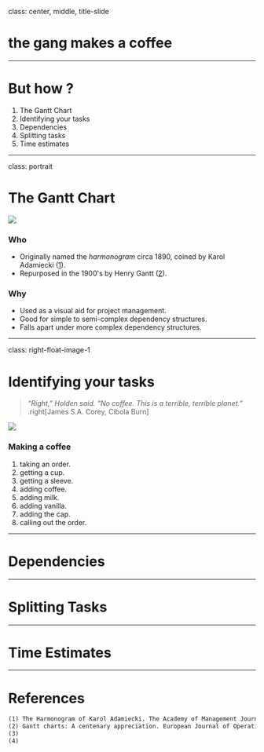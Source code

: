 class: center, middle, title-slide

# the gang makes a coffee

---

# But how ?

1. The Gantt Chart
2. Identifying your tasks
3. Dependencies
4. Splitting tasks
5. Time estimates

---

class: portrait

# The Gantt Chart

![](https://upload.wikimedia.org/wikipedia/commons/6/69/Henry_L._Gantt.jpg)

### Who

- Originally named the *harmonogram* circa 1890, coined by Karol Adamiecki ([1]).
- Repurposed in the 1900's by Henry Gantt ([2]).

### Why

- Used as a visual aid for project management.
- Good for simple to semi-complex dependency structures.
- Falls apart under more complex dependency structures.

---

class: right-float-image-1

# Identifying your tasks

> *“Right,” Holden said. “No coffee. This is a terrible, terrible planet.”*
>  .right[James S.A. Corey, Cibola Burn] 

![](https://image.freepik.com/free-icon/coffee-cup-outline_318-39738.jpg)

### Making a coffee

1. taking an order.
2. getting a cup.
3. getting a sleeve.
4. adding coffee.
5. adding milk.
6. adding vanilla.
7. adding the cap.
8. calling out the order.

---

# Dependencies

---

# Splitting Tasks

---

# Time Estimates

---

# References


[1]: https://www.jstor.org/stable/255537
[2]: https://web.archive.org/web/20131126152919/http://www-public.it-sudparis.eu:80/~gibson/Teaching/CSC7003/ReadingMaterial/Wilson03.pdf  


```md 
(1) The Harmonogram of Karol Adamiecki. The Academy of Management Journal. Vol. 18, (1975), pp. 358-364. Found at: <https://www.jstor.org/stable/255537>
(2) Gantt charts: A centenary appreciation. European Journal of Operational Research. Vol. 149, (2003), pp. 430–437. Found at: <https://web.archive.org/web/20131126152919/http://www-public.it-sudparis.eu:80/~gibson/Teaching/CSC7003/ReadingMaterial/Wilson03.pdf>
(3)
(4)
```
